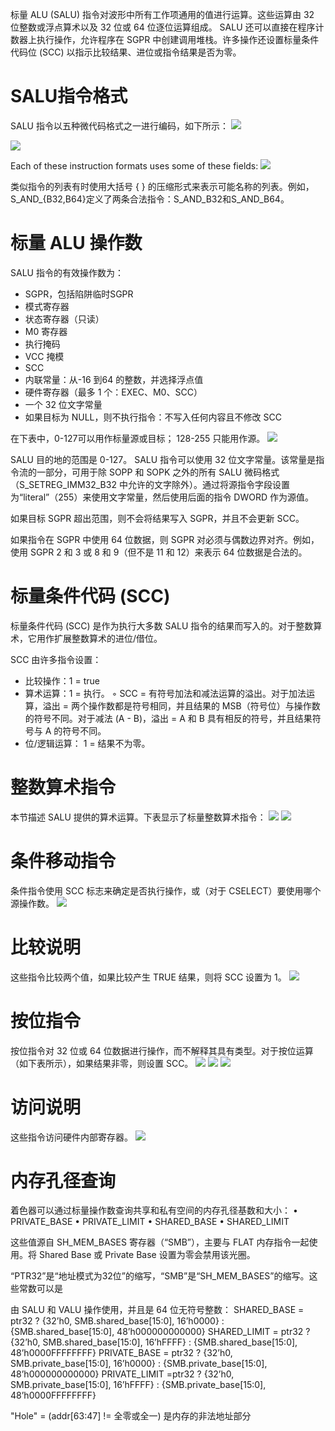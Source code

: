 标量 ALU (SALU) 指令对波形中所有工作项通用的值进行运算。这些运算由 32 位整数或浮点算术以及 32 位或 64 位逐位运算组成。 SALU 还可以直接在程序计数器上执行操作，允许程序在 SGPR 中创建调用堆栈。许多操作还设置标量条件代码位 (SCC) 以指示比较结果、进位或指令结果是否为零。
# SALU指令格式
SALU 指令以五种微代码格式之一进行编码，如下所示：
![](assets/17100631319441.jpg)

![](assets/17100631451757.jpg)

Each of these instruction formats uses some of these fields:
![](assets/17100631791578.jpg)

类似指令的列表有时使用大括号 { } 的压缩形式来表示可能名称的列表。例如，S_AND_{B32,B64}定义了两条合法指令：S_AND_B32和S_AND_B64。
# 标量 ALU 操作数
SALU 指令的有效操作数为：
* SGPR，包括陷阱临时SGPR
* 模式寄存器
* 状态寄存器（只读）
* M0 寄存器
* 执行掩码
* VCC 掩模
* SCC
* 内联常量：从-16 到64 的整数，并选择浮点值
* 硬件寄存器（最多 1 个：EXEC、M0、SCC）
* 一个 32 位文字常量
* 如果目标为 NULL，则不执行指令：不写入任何内容且不修改 SCC

在下表中，0-127可以用作标量源或目标； 128-255 只能用作源。
![](assets/17100642280475.jpg)

SALU 目的地的范围是 0-127。
SALU 指令可以使用 32 位文字常量。该常量是指令流的一部分，可用于除 SOPP 和 SOPK 之外的所有 SALU 微码格式（S_SETREG_IMM32_B32 中允许的文字除外）。通过将源指令字段设置为“literal”（255）来使用文字常量，然后使用后面的指令 DWORD 作为源值。

如果目标 SGPR 超出范围，则不会将结果写入 SGPR，并且不会更新 SCC。

如果指令在 SGPR 中使用 64 位数据，则​​ SGPR 对必须与偶数边界对齐。例如，使用 SGPR 2 和 3 或 8 和 9（但不是 11 和 12）来表示 64 位数据是合法的。
# 标量条件代码 (SCC)
标量条件代码 (SCC) 是作为执行大多数 SALU 指令的结果而写入的。对于整数算术，它用作扩展整数算术的进位/借位。

SCC 由许多指令设置：
* 比较操作：1 = true
* 算术运算：1 = 执行。 ◦ SCC = 有符号加法和减法运算的溢出。对于加法运算，溢出 = 两个操作数都是符号相同，并且结果的 MSB（符号位）与操作数的符号不同。对于减法 (A - B)，溢出 = A 和 B 具有相反的符号，并且结果符号与 A 的符号不同。
* 位/逻辑运算： 1 = 结果不为零。
# 整数算术指令
本节描述 SALU 提供的算术运算。下表显示了标量整数算术指令：
![](assets/17100652550944.jpg)
![](assets/17100652689538.jpg)
# 条件移动指令
条件指令使用 SCC 标志来确定是否执行操作，或（对于 CSELECT）要使用哪个源操作数。
![](assets/17100652970075.jpg)
# 比较说明
这些指令比较两个值，如果比较产生 TRUE 结果，则将 SCC 设置为 1。
![](assets/17100653315687.jpg)
# 按位指令
按位指令对 32 位或 64 位数据进行操作，而不解释其具有类型。对于按位运算（如下表所示），如果结果非零，则设置 SCC。
![](assets/17100653794489.jpg)
![](assets/17100654056349.jpg)
![](assets/17100654208510.jpg)
# 访问说明
这些指令访问硬件内部寄存器。
![](assets/17100654480491.jpg)
# 内存孔径查询
着色器可以通过标量操作数查询共享和私有空间的内存孔径基数和大小：
• PRIVATE_BASE
• PRIVATE_LIMIT
• SHARED_BASE
• SHARED_LIMIT

这些值源自 SH_MEM_BASES 寄存器（“SMB”），主要与 FLAT 内存指令一起使用。将 Shared Base 或 Private Base 设置为零会禁用该光圈。

“PTR32”是“地址模式为32位”的缩写，“SMB”是“SH_MEM_BASES”的缩写。这些常数可以是

由 SALU 和 VALU 操作使用，并且是 64 位无符号整数：
SHARED_BASE = ptr32 ? {32’h0, SMB.shared_base[15:0], 16’h0000} : {SMB.shared_base[15:0], 48’h000000000000}
SHARED_LIMIT = ptr32 ? {32’h0, SMB.shared_base[15:0], 16’hFFFF} : {SMB.shared_base[15:0], 48’h0000FFFFFFFF}
PRIVATE_BASE = ptr32 ? {32’h0, SMB.private_base[15:0], 16’h0000} : {SMB.private_base[15:0], 48’h000000000000}
PRIVATE_LIMIT =ptr32 ? {32’h0, SMB.private_base[15:0], 16’hFFFF} : {SMB.private_base[15:0], 48’h0000FFFFFFFF}

"Hole" = (addr[63:47] != 全零或全一) 是内存的非法地址部分